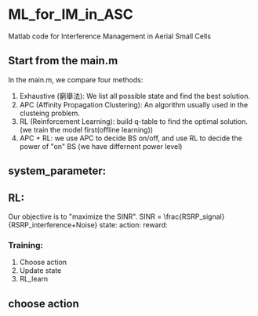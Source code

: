 # ML_for_IM_in_ASC
Matlab code for Interference Management in Aerial Small Cells

## Start from the main.m
In the main.m, we compare four methods: 
1. Exhaustive (窮舉法): We list all possible state and find the best solution. 
2. APC (Affinity Propagation Clustering): An algorithm usually used in the clusteing problem. 
3. RL (Reinforcement Learning): build q-table to find the optimal solution. (we train the model first(offline learning)) 
4. APC + RL: we use APC to decide BS on/off, and use RL to decide the power of "on" BS (we have differnent power level) 

## system_parameter: 

## RL: 
Our objective is to "maximize the SINR". 
SINR = \frac{RSRP_signal}{RSRP_interference+Noise}
state: 
action: 
reward:  
 
### Training: 
1. Choose action 
2. Update state 
3. RL_learn

 
## choose action 
